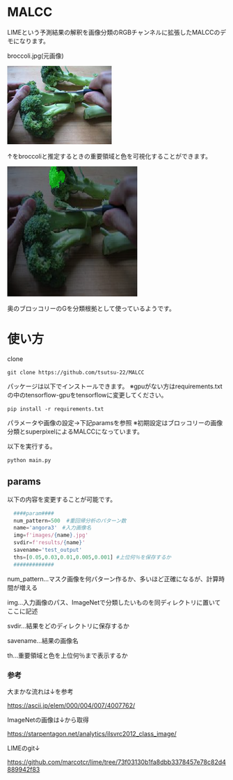 # MALCC
LIMEという予測結果の解釈を画像分類のRGBチャンネルに拡張したMALCCのデモになります。

broccoli.jpg(元画像)

![ori](images/broccoli.jpg)

↑をbroccoliと推定するときの重要領域と色を可視化することができます。

![important area](results/sample.png)

奥のブロッコリーのGを分類根拠として使っているようです。

# 使い方

clone
```
git clone https://github.com/tsutsu-22/MALCC
```

パッケージは以下でインストールできます。
※gpuがない方はrequirements.txtの中のtensorflow-gpuをtensorflowに変更してください。
```
pip install -r requirements.txt
```

パラメータや画像の設定→下記paramsを参照
※初期設定はブロッコリーの画像分類とsuperpixelによるMALCCになっています。

以下を実行する。
```
python main.py
```



## params
以下の内容を変更することが可能です。
```python
  ####param####
  num_pattern=500  #重回帰分析のパターン数
  name='angora3'　#入力画像名
  img=f'images/{name}.jpg'
  svdir=f'results/{name}'
  savename='test_output'
  ths=[0.05,0.03,0.01,0.005,0.001] #上位何％を保存するか
  #############
```
num_pattern...マスク画像を何パターン作るか、多いほど正確になるが、計算時間が増える

img...入力画像のパス、ImageNetで分類したいものを同ディレクトリに置いてここに記述

svdir...結果をどのディレクトリに保存するか

savename...結果の画像名

th...重要領域と色を上位何％まで表示するか


### 参考
大まかな流れは↓を参考

https://ascii.jp/elem/000/004/007/4007762/

ImageNetの画像は↓から取得

https://starpentagon.net/analytics/ilsvrc2012_class_image/

LIMEのgit↓

https://github.com/marcotcr/lime/tree/73f03130b1fa8dbb3378457e78c82d4889942f83


